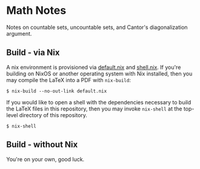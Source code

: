 # Math Notes

Notes on countable sets, uncountable sets, and Cantor's diagonalization argument.

## Build - via Nix

A nix environment is provisioned via [default.nix](./default.nix) and [shell.nix](./default.nix). If you're building on NixOS or another operating system with Nix installed, then you may compile the LaTeX into a PDF with `nix-build`:

```shell
$ nix-build --no-out-link default.nix
```

If you would like to open a shell with the dependencies necessary to build the LaTeX files in this repository, then you may invoke `nix-shell` at the top-level directory of this repository.

```shell
$ nix-shell
```

## Build - without Nix

You're on your own, good luck.